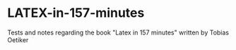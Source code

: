# LATEX-in-157-minutes
Tests and notes regarding the book "Latex in 157 minutes" written by Tobias Oetiker 
